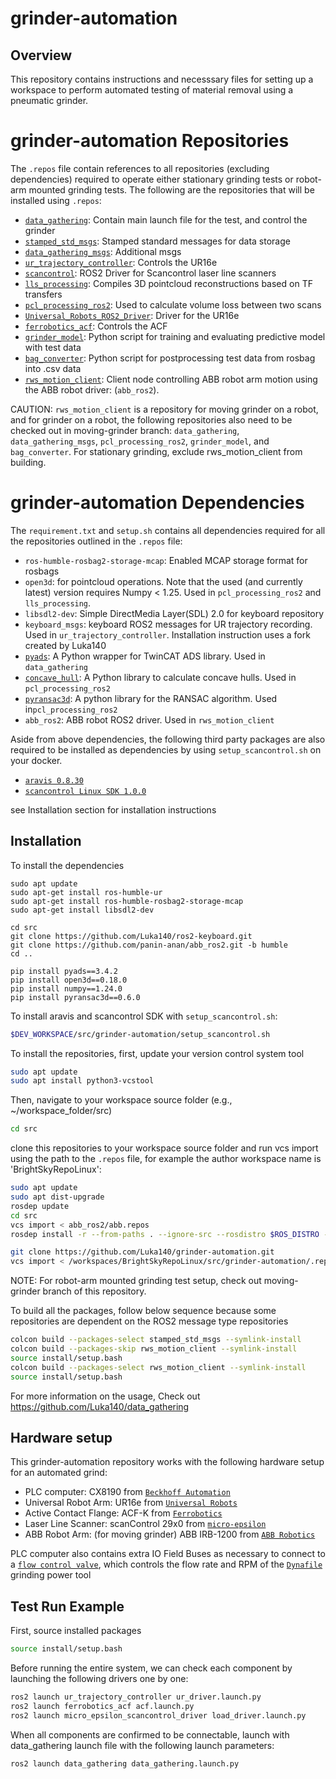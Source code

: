 # grinder-automation

## Overview
This repository contains instructions and necesssary files for setting up a workspace to perform automated testing of material removal using a pneumatic grinder. 

# grinder-automation Repositories
The `.repos` file contain references to all repositories (excluding dependencies) required to operate either stationary grinding tests or robot-arm mounted grinding tests.
The following are the repositories that will be installed using `.repos`: 
- [`data_gathering`](https://github.com/Luka140/data_gathering): Contain main launch file for the test, and control the grinder
- [`stamped_std_msgs`](https://github.com/Luka140/stamped_std_msgs/tree/main): Stamped standard messages for data storage
- [`data_gathering_msgs`](https://github.com/Luka140/data_gathering_msgs): Additional msgs
- [`ur_trajectory_controller`](https://github.com/Luka140/ur_trajectory_controller): Controls the UR16e
- [`scancontrol`](https://github.com/Luka140/scancontrol/tree/ros2-devel): ROS2 Driver for Scancontrol laser line scanners
- [`lls_processing`](https://github.com/Luka140/lls_processing): Compiles 3D pointcloud reconstructions based on TF transfers
- [`pcl_processing_ros2`](https://github.com/panin-anan/pcl_processing_ros2/tree/main): Used to calculate volume loss between two scans
- [`Universal_Robots_ROS2_Driver`](https://github.com/UniversalRobots/Universal_Robots_ROS2_Driver/tree/humble): Driver for the UR16e
- [`ferrobotics_acf`](https://github.com/Luka140/ferrobotics_acf/tree/humble): Controls the ACF
- [`grinder_model`](https://github.com/panin-anan/grinder_model): Python script for training and evaluating predictive model with test data
- [`bag_converter`](https://github.com/Luka140/bag_converter): Python script for postprocessing test data from rosbag into .csv data
- [`rws_motion_client`](https://github.com/Luka140/rws_motion_client): Client node controlling ABB robot arm motion using the ABB robot driver: (`abb_ros2`).

CAUTION: `rws_motion_client` is a repository for moving grinder on a robot, and for grinder on a robot, the following repositories also need to be checked out in moving-grinder branch: 
`data_gathering`, `data_gathering_msgs`, `pcl_processing_ros2`, `grinder_model`, and `bag_converter`. For stationary grinding, exclude rws_motion_client from building.


# grinder-automation Dependencies
The `requirement.txt` and `setup.sh` contains all dependencies required for all the repositories outlined in the `.repos` file:

- `ros-humble-rosbag2-storage-mcap`: Enabled MCAP storage format for rosbags
- `open3d`: for pointcloud operations. Note that the used (and currently latest) version requires Numpy < 1.25. Used in `pcl_processing_ros2` and `lls_processing`.
- `libsdl2-dev`: Simple DirectMedia Layer(SDL) 2.0 for keyboard repository
- `keyboard_msgs`: keyboard ROS2 messages for UR trajectory recording. Used in `ur_trajectory_controller`. Installation instruction uses a fork created by Luka140
- [`pyads`](https://github.com/stlehmann/pyads): A Python wrapper for TwinCAT ADS library. Used in `data_gathering`
- [`concave_hull`](https://github.com/panin-anan/concave_hull): A Python library to calculate concave hulls. Used in `pcl_processing_ros2`
- [`pyransac3d`](https://github.com/leomariga/pyRANSAC-3D): A python library for the RANSAC algorithm. Used in`pcl_processing_ros2`
- `abb_ros2`: ABB robot ROS2 driver. Used in `rws_motion_client`

Aside from above dependencies, the following third party packages are also required to be installed as dependencies by using `setup_scancontrol.sh` on your docker.

- [`aravis 0.8.30`](https://github.com/AravisProject/aravis/releases/download/0.8.30/aravis-0.8.30.tar.xz)
- [`scancontrol Linux SDK 1.0.0`](https://software.micro-epsilon.com/scanCONTROL-Linux-SDK-1-0-0.zip)

see Installation section for installation instructions

## Installation

To install the dependencies
```
sudo apt update
sudo apt-get install ros-humble-ur
sudo apt-get install ros-humble-rosbag2-storage-mcap
sudo apt-get install libsdl2-dev

cd src
git clone https://github.com/Luka140/ros2-keyboard.git
git clone https://github.com/panin-anan/abb_ros2.git -b humble
cd ..

pip install pyads==3.4.2
pip install open3d==0.18.0
pip install numpy==1.24.0
pip install pyransac3d==0.6.0
```

To install aravis and scancontrol SDK with `setup_scancontrol.sh`:

```bash
$DEV_WORKSPACE/src/grinder-automation/setup_scancontrol.sh 
```

To install the repositories, first, update your version control system tool
```bash
sudo apt update
sudo apt install python3-vcstool
```

Then, navigate to your workspace source folder (e.g., ~/workspace_folder/src)
```bash
cd src
```

clone this repositories to your workspace source folder
and run vcs import using the path to the `.repos` file, for example the author workspace name is 'BrightSkyRepoLinux':
```bash
sudo apt update
sudo apt dist-upgrade
rosdep update
cd src
vcs import < abb_ros2/abb.repos
rosdep install -r --from-paths . --ignore-src --rosdistro $ROS_DISTRO -y

git clone https://github.com/Luka140/grinder-automation.git
vcs import < /workspaces/BrightSkyRepoLinux/src/grinder-automation/.repos

```

NOTE: For robot-arm mounted grinding test setup, check out moving-grinder branch of this repository.


To build all the packages, follow below sequence because some repositories are dependent on the ROS2 message type repositories

```bash
colcon build --packages-select stamped_std_msgs --symlink-install
colcon build --packages-skip rws_motion_client --symlink-install
source install/setup.bash
colcon build --packages-select rws_motion_client --symlink-install
source install/setup.bash
```

For more information on the usage, Check out https://github.com/Luka140/data_gathering

## Hardware setup
This grinder-automation repository works with the following hardware setup for an automated grind:

- PLC computer: CX8190 from [`Beckhoff Automation`](https://www.beckhoff.com/en-en/products/ipc/embedded-pcs/cx8100-arm-r-cortex-r-a9/cx8190.html)
- Universal Robot Arm: UR16e from [`Universal Robots`](https://www.universal-robots.com/products/ur16e/)
- Active Contact Flange: ACF-K from [`Ferrobotics`](https://www.ferrobotics.com/en/services/products/active-contact-flange-kit/)
- Laser Line Scanner: scanControl 29x0 from [`micro-epsilon`](https://www.micro-epsilon.com/2d-3d-measurement/laser-profile-scanners/scancontrol-29x0/?sLang=en) 
- ABB Robot Arm: (for moving grinder) ABB IRB-1200 from [`ABB Robotics`](https://new.abb.com/products/robotics/robots/articulated-robots/irb-1200)

PLC computer also contains extra IO Field Buses as necessary to connect to a [`flow control valve`](https://www.festo.com/us/en/a/8041715/), which controls the flow rate and RPM of the [`Dynafile`](https://www17.dynabrade.com/get-manual.php?c=PD01.73R) grinding power tool

## Test Run Example

First, source installed packages
```bash
source install/setup.bash
```

Before running the entire system, we can check each component by launching the following drivers one by one:

```bash
ros2 launch ur_trajectory_controller ur_driver.launch.py
ros2 launch ferrobotics_acf acf.launch.py
ros2 launch micro_epsilon_scancontrol_driver load_driver.launch.py
```

When all components are confirmed to be connectable, launch with data_gathering launch file with the following launch parameters:

```bash
ros2 launch data_gathering data_gathering.launch.py
```



